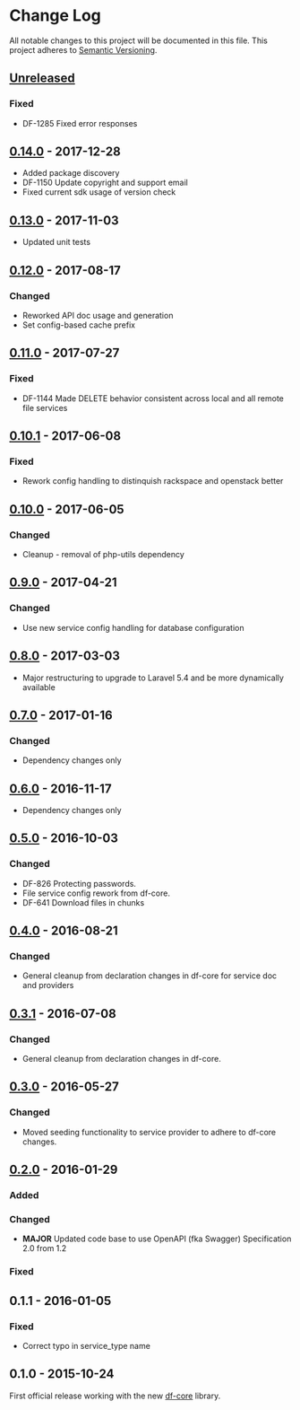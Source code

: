 # Change Log
All notable changes to this project will be documented in this file.
This project adheres to [Semantic Versioning](http://semver.org/).

## [Unreleased]
### Fixed
- DF-1285 Fixed error responses

## [0.14.0] - 2017-12-28
- Added package discovery
- DF-1150 Update copyright and support email
- Fixed current sdk usage of version check

## [0.13.0] - 2017-11-03
- Updated unit tests

## [0.12.0] - 2017-08-17
### Changed
- Reworked API doc usage and generation
- Set config-based cache prefix

## [0.11.0] - 2017-07-27
### Fixed
- DF-1144 Made DELETE behavior consistent across local and all remote file services

## [0.10.1] - 2017-06-08
### Fixed
- Rework config handling to distinquish rackspace and openstack better

## [0.10.0] - 2017-06-05
### Changed
- Cleanup - removal of php-utils dependency

## [0.9.0] - 2017-04-21
### Changed
- Use new service config handling for database configuration

## [0.8.0] - 2017-03-03
- Major restructuring to upgrade to Laravel 5.4 and be more dynamically available

## [0.7.0] - 2017-01-16
### Changed
- Dependency changes only

## [0.6.0] - 2016-11-17
- Dependency changes only

## [0.5.0] - 2016-10-03
### Changed
- DF-826 Protecting passwords.
- File service config rework from df-core.
- DF-641 Download files in chunks

## [0.4.0] - 2016-08-21
### Changed
- General cleanup from declaration changes in df-core for service doc and providers

## [0.3.1] - 2016-07-08
### Changed
- General cleanup from declaration changes in df-core.

## [0.3.0] - 2016-05-27
### Changed
- Moved seeding functionality to service provider to adhere to df-core changes.

## [0.2.0] - 2016-01-29
### Added

### Changed
- **MAJOR** Updated code base to use OpenAPI (fka Swagger) Specification 2.0 from 1.2

### Fixed

## 0.1.1 - 2016-01-05
### Fixed
- Correct typo in service_type name

## 0.1.0 - 2015-10-24
First official release working with the new [df-core](https://github.com/dreamfactorysoftware/df-core) library.

[Unreleased]: https://github.com/dreamfactorysoftware/df-rackspace/compare/0.14.0...HEAD
[0.14.0]: https://github.com/dreamfactorysoftware/df-rackspace/compare/0.13.0...0.14.0
[0.13.0]: https://github.com/dreamfactorysoftware/df-rackspace/compare/0.12.0...0.13.0
[0.12.0]: https://github.com/dreamfactorysoftware/df-rackspace/compare/0.11.0...0.12.0
[0.11.0]: https://github.com/dreamfactorysoftware/df-rackspace/compare/0.10.1...0.11.0
[0.10.1]: https://github.com/dreamfactorysoftware/df-rackspace/compare/0.10.0...0.10.1
[0.10.0]: https://github.com/dreamfactorysoftware/df-rackspace/compare/0.9.0...0.10.0
[0.9.0]: https://github.com/dreamfactorysoftware/df-rackspace/compare/0.8.0...0.9.0
[0.8.0]: https://github.com/dreamfactorysoftware/df-rackspace/compare/0.7.0...0.8.0
[0.7.0]: https://github.com/dreamfactorysoftware/df-rackspace/compare/0.6.0...0.7.0
[0.6.0]: https://github.com/dreamfactorysoftware/df-rackspace/compare/0.5.0...0.6.0
[0.5.0]: https://github.com/dreamfactorysoftware/df-rackspace/compare/0.4.0...0.5.0
[0.4.0]: https://github.com/dreamfactorysoftware/df-rackspace/compare/0.3.1...0.4.0
[0.3.1]: https://github.com/dreamfactorysoftware/df-rackspace/compare/0.3.0...0.3.1
[0.3.0]: https://github.com/dreamfactorysoftware/df-rackspace/compare/0.2.0...0.3.0
[0.2.0]: https://github.com/dreamfactorysoftware/df-rackspace/compare/0.1.1...0.2.0
[0.1.1]: https://github.com/dreamfactorysoftware/df-rackspace/compare/0.1.0...0.1.1

